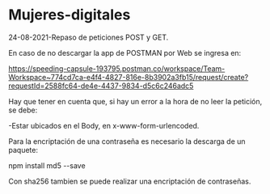 # Mujeres-digitales

24-08-2021-Repaso de peticiones POST y GET.

En caso de no descargar la app de POSTMAN por Web se ingresa en: 

https://speeding-capsule-193795.postman.co/workspace/Team-Workspace~774cd7ca-e4f4-4827-816e-8b3902a3fb15/request/create?requestId=2588fc64-de4e-4437-9834-d5c6c246adc5 

Hay que tener en cuenta que, si hay un error a la hora de no leer la petición, se debe:

-Estar ubicados en el Body, en x-www-form-urlencoded.

Para la encriptación de una contraseña es necesario la descarga de un paquete:

npm install md5 --save

Con sha256 tambien se puede realizar una encriptación de contraseñas.

